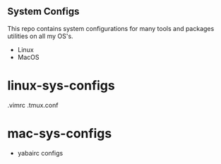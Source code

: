 ## System Configs 

This repo contains system configurations for many tools and packages utilities on all my OS's. 

- Linux
- MacOS 

# linux-sys-configs

.vimrc
.tmux.conf

# mac-sys-configs 
- yabairc configs

